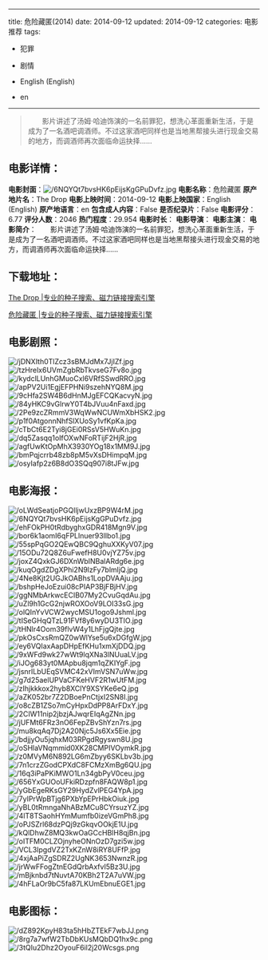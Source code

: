 
---
title: 危险藏匿(2014)
date: 2014-09-12
updated: 2014-09-12
categories: 电影推荐
tags:
- 犯罪
- 剧情

- English (English)
- en
---


> 　　影片讲述了汤姆·哈迪饰演的一名前罪犯，想洗心革面重新生活，于是成为了一名酒吧调酒师。不过这家酒吧同样也是当地黑帮接头进行现金交易的地方，而调酒师再次面临命运抉择……

## **电影详情**：

**电影封面**：<img src="https://image.tmdb.org/t/p/w200/6NQYQt7bvsHK6pEijsKgGPuDvfz.jpg" alt="/6NQYQt7bvsHK6pEijsKgGPuDvfz.jpg" title="/6NQYQt7bvsHK6pEijsKgGPuDvfz.jpg">
**电影名称**：危险藏匿
**原产地片名**：The Drop
**电影上映时间**：2014-09-12
**电影上映国家**：English (English)
**原产地语言**：en
**包含成人内容**：False
**是否纪录片**：False
**电影评分**：6.77
**评分人数**：2046
**热门程度**：29.954
**电影时长**：
**电影导演**：
**电影主演**：
**电影简介**：　　影片讲述了汤姆·哈迪饰演的一名前罪犯，想洗心革面重新生活，于是成为了一名酒吧调酒师。不过这家酒吧同样也是当地黑帮接头进行现金交易的地方，而调酒师再次面临命运抉择……

## **下载地址**：
[The Drop |专业的种子搜索、磁力链接搜索引擎](https://movie.amd794.com:2083/?search=The%20Drop&ordering=&mode=match_phrase&page_size=10&page=1)

[危险藏匿 |专业的种子搜索、磁力链接搜索引擎](https://movie.amd794.com:2083/?search=%E5%8D%B1%E9%99%A9%E8%97%8F%E5%8C%BF&ordering=&mode=match_phrase&page_size=10&page=1)
 

## **电影剧照**：
<img src="https://image.tmdb.org/t/p/original/jDNXIth0TlZcz3sBMJdMx7JjIZf.jpg" alt="/jDNXIth0TlZcz3sBMJdMx7JjIZf.jpg" title="/jDNXIth0TlZcz3sBMJdMx7JjIZf.jpg"><img src="https://image.tmdb.org/t/p/original/tzHrelx6UVmZgbRbTkvseG7Fv8o.jpg" alt="/tzHrelx6UVmZgbRbTkvseG7Fv8o.jpg" title="/tzHrelx6UVmZgbRbTkvseG7Fv8o.jpg"><img src="https://image.tmdb.org/t/p/original/kydclLUnhGMuoCxl6VRfSSwdRRO.jpg" alt="/kydclLUnhGMuoCxl6VRfSSwdRRO.jpg" title="/kydclLUnhGMuoCxl6VRfSSwdRRO.jpg"><img src="https://image.tmdb.org/t/p/original/apPV2Ui1EgjEFPHNi9szehNYQ8M.jpg" alt="/apPV2Ui1EgjEFPHNi9szehNYQ8M.jpg" title="/apPV2Ui1EgjEFPHNi9szehNYQ8M.jpg"><img src="https://image.tmdb.org/t/p/original/9cHfa2SW4B6dHnMJgEFCQKacvyN.jpg" alt="/9cHfa2SW4B6dHnMJgEFCQKacvyN.jpg" title="/9cHfa2SW4B6dHnMJgEFCQKacvyN.jpg"><img src="https://image.tmdb.org/t/p/original/84yHKC9vGlrwY0T4bJVuu4nFaxd.jpg" alt="/84yHKC9vGlrwY0T4bJVuu4nFaxd.jpg" title="/84yHKC9vGlrwY0T4bJVuu4nFaxd.jpg"><img src="https://image.tmdb.org/t/p/original/2Pe9zcZRmmV3WqWwNCUWmXbHSK2.jpg" alt="/2Pe9zcZRmmV3WqWwNCUWmXbHSK2.jpg" title="/2Pe9zcZRmmV3WqWwNCUWmXbHSK2.jpg"><img src="https://image.tmdb.org/t/p/original/p1f0AtgonnNhfSlXUoSy1vfKpKa.jpg" alt="/p1f0AtgonnNhfSlXUoSy1vfKpKa.jpg" title="/p1f0AtgonnNhfSlXUoSy1vfKpKa.jpg"><img src="https://image.tmdb.org/t/p/original/cTbCt6E2Tyi8jGEi0RSsV5HWuKn.jpg" alt="/cTbCt6E2Tyi8jGEi0RSsV5HWuKn.jpg" title="/cTbCt6E2Tyi8jGEi0RSsV5HWuKn.jpg"><img src="https://image.tmdb.org/t/p/original/dq5Zasqq1oIfOXwNFoRTijF2HjR.jpg" alt="/dq5Zasqq1oIfOXwNFoRTijF2HjR.jpg" title="/dq5Zasqq1oIfOXwNFoRTijF2HjR.jpg"><img src="https://image.tmdb.org/t/p/original/agfUwKtOpMhX3930YOg18x1MM9J.jpg" alt="/agfUwKtOpMhX3930YOg18x1MM9J.jpg" title="/agfUwKtOpMhX3930YOg18x1MM9J.jpg"><img src="https://image.tmdb.org/t/p/original/bmPqjcrrb48zb8pM5vXsDHimpqM.jpg" alt="/bmPqjcrrb48zb8pM5vXsDHimpqM.jpg" title="/bmPqjcrrb48zb8pM5vXsDHimpqM.jpg"><img src="https://image.tmdb.org/t/p/original/osyIafp2z6B8dO3SQq907i8tJFw.jpg" alt="/osyIafp2z6B8dO3SQq907i8tJFw.jpg" title="/osyIafp2z6B8dO3SQq907i8tJFw.jpg">

## **电影海报**：
<img src="https://image.tmdb.org/t/p/original/oLWdSeatjoPGQlljwUxzBP9W4rM.jpg" alt="/oLWdSeatjoPGQlljwUxzBP9W4rM.jpg" title="/oLWdSeatjoPGQlljwUxzBP9W4rM.jpg"><img src="https://image.tmdb.org/t/p/original/6NQYQt7bvsHK6pEijsKgGPuDvfz.jpg" alt="/6NQYQt7bvsHK6pEijsKgGPuDvfz.jpg" title="/6NQYQt7bvsHK6pEijsKgGPuDvfz.jpg"><img src="https://image.tmdb.org/t/p/original/ehFOkPH0tRdbyghxGDR418Mgn9V.jpg" alt="/ehFOkPH0tRdbyghxGDR418Mgn9V.jpg" title="/ehFOkPH0tRdbyghxGDR418Mgn9V.jpg"><img src="https://image.tmdb.org/t/p/original/bor6k1aomI6qFPLlnuer93lIbo1.jpg" alt="/bor6k1aomI6qFPLlnuer93lIbo1.jpg" title="/bor6k1aomI6qFPLlnuer93lIbo1.jpg"><img src="https://image.tmdb.org/t/p/original/55spPqGO2QEwQBC9QghuXXKyV07.jpg" alt="/55spPqGO2QEwQBC9QghuXXKyV07.jpg" title="/55spPqGO2QEwQBC9QghuXXKyV07.jpg"><img src="https://image.tmdb.org/t/p/original/15ODu72Q8Z6uFwefH8U0vjYZ75v.jpg" alt="/15ODu72Q8Z6uFwefH8U0vjYZ75v.jpg" title="/15ODu72Q8Z6uFwefH8U0vjYZ75v.jpg"><img src="https://image.tmdb.org/t/p/original/joxZ4QxkGJ6DXnWbINBalARdg6e.jpg" alt="/joxZ4QxkGJ6DXnWbINBalARdg6e.jpg" title="/joxZ4QxkGJ6DXnWbINBalARdg6e.jpg"><img src="https://image.tmdb.org/t/p/original/kuqOgdZDgXPhi2N9lzFy7blmljQ.jpg" alt="/kuqOgdZDgXPhi2N9lzFy7blmljQ.jpg" title="/kuqOgdZDgXPhi2N9lzFy7blmljQ.jpg"><img src="https://image.tmdb.org/t/p/original/4Ne8Kjt2UGJkOABhs1LopDVAAju.jpg" alt="/4Ne8Kjt2UGJkOABhs1LopDVAAju.jpg" title="/4Ne8Kjt2UGJkOABhs1LopDVAAju.jpg"><img src="https://image.tmdb.org/t/p/original/bshpHeJoEzui08cPIAP3BjFBjHV.jpg" alt="/bshpHeJoEzui08cPIAP3BjFBjHV.jpg" title="/bshpHeJoEzui08cPIAP3BjFBjHV.jpg"><img src="https://image.tmdb.org/t/p/original/ggNMbArkwcECIB07My2CvuGqdAu.jpg" alt="/ggNMbArkwcECIB07My2CvuGqdAu.jpg" title="/ggNMbArkwcECIB07My2CvuGqdAu.jpg"><img src="https://image.tmdb.org/t/p/original/uZl9h1GcG2njwROXOoV9LOI33sG.jpg" alt="/uZl9h1GcG2njwROXOoV9LOI33sG.jpg" title="/uZl9h1GcG2njwROXOoV9LOI33sG.jpg"><img src="https://image.tmdb.org/t/p/original/olQInYvVCW2wycMSU1ogo9Jshml.jpg" alt="/olQInYvVCW2wycMSU1ogo9Jshml.jpg" title="/olQInYvVCW2wycMSU1ogo9Jshml.jpg"><img src="https://image.tmdb.org/t/p/original/tISeGHqQTzL91FVf8y6wyDU3TIO.jpg" alt="/tISeGHqQTzL91FVf8y6wyDU3TIO.jpg" title="/tISeGHqQTzL91FVf8y6wyDU3TIO.jpg"><img src="https://image.tmdb.org/t/p/original/tHNlr4Oom39flvW4y1LhFjgQjte.jpg" alt="/tHNlr4Oom39flvW4y1LhFjgQjte.jpg" title="/tHNlr4Oom39flvW4y1LhFjgQjte.jpg"><img src="https://image.tmdb.org/t/p/original/pkOsCxsRmQZ0wWlYse5u6xDGfgW.jpg" alt="/pkOsCxsRmQZ0wWlYse5u6xDGfgW.jpg" title="/pkOsCxsRmQZ0wWlYse5u6xDGfgW.jpg"><img src="https://image.tmdb.org/t/p/original/ey6VQIaxAapDHpEfKHu1xmXjDDQ.jpg" alt="/ey6VQIaxAapDHpEfKHu1xmXjDDQ.jpg" title="/ey6VQIaxAapDHpEfKHu1xmXjDDQ.jpg"><img src="https://image.tmdb.org/t/p/original/9xWFd9wk27wWt9lqXNa3lNUuaLV.jpg" alt="/9xWFd9wk27wWt9lqXNa3lNUuaLV.jpg" title="/9xWFd9wk27wWt9lqXNa3lNUuaLV.jpg"><img src="https://image.tmdb.org/t/p/original/iJOg683yt0MApbu8jqm1qZKIYgF.jpg" alt="/iJOg683yt0MApbu8jqm1qZKIYgF.jpg" title="/iJOg683yt0MApbu8jqm1qZKIYgF.jpg"><img src="https://image.tmdb.org/t/p/original/jsnrILbUEqSVMC42xVImVSN7uWw.jpg" alt="/jsnrILbUEqSVMC42xVImVSN7uWw.jpg" title="/jsnrILbUEqSVMC42xVImVSN7uWw.jpg"><img src="https://image.tmdb.org/t/p/original/g7d25aelUPVaCFKeHVF2R1wUtFM.jpg" alt="/g7d25aelUPVaCFKeHVF2R1wUtFM.jpg" title="/g7d25aelUPVaCFKeHVF2R1wUtFM.jpg"><img src="https://image.tmdb.org/t/p/original/zIhjkkkox2hyb8XClY9XSYKe6eQ.jpg" alt="/zIhjkkkox2hyb8XClY9XSYKe6eQ.jpg" title="/zIhjkkkox2hyb8XClY9XSYKe6eQ.jpg"><img src="https://image.tmdb.org/t/p/original/aZK052br7Z2DBoePnCtjxI2SN8I.jpg" alt="/aZK052br7Z2DBoePnCtjxI2SN8I.jpg" title="/aZK052br7Z2DBoePnCtjxI2SN8I.jpg"><img src="https://image.tmdb.org/t/p/original/o8cZB1ZSo7mCyHpxDdPP8ArFDxY.jpg" alt="/o8cZB1ZSo7mCyHpxDdPP8ArFDxY.jpg" title="/o8cZB1ZSo7mCyHpxDdPP8ArFDxY.jpg"><img src="https://image.tmdb.org/t/p/original/2CIW11nip2jbzjAJwqrEIqAgZNn.jpg" alt="/2CIW11nip2jbzjAJwqrEIqAgZNn.jpg" title="/2CIW11nip2jbzjAJwqrEIqAgZNn.jpg"><img src="https://image.tmdb.org/t/p/original/jUFMt6FRz3nO6FepZBvShYzn7rs.jpg" alt="/jUFMt6FRz3nO6FepZBvShYzn7rs.jpg" title="/jUFMt6FRz3nO6FepZBvShYzn7rs.jpg"><img src="https://image.tmdb.org/t/p/original/mu8kqAq7Dj2A20Njc5Js6Xx5Eie.jpg" alt="/mu8kqAq7Dj2A20Njc5Js6Xx5Eie.jpg" title="/mu8kqAq7Dj2A20Njc5Js6Xx5Eie.jpg"><img src="https://image.tmdb.org/t/p/original/bdjjyOu5jqhxM03RPgdRgyswn8U.jpg" alt="/bdjjyOu5jqhxM03RPgdRgyswn8U.jpg" title="/bdjjyOu5jqhxM03RPgdRgyswn8U.jpg"><img src="https://image.tmdb.org/t/p/original/oSHlaVNqmmid0XK28CMPIVOymkR.jpg" alt="/oSHlaVNqmmid0XK28CMPIVOymkR.jpg" title="/oSHlaVNqmmid0XK28CMPIVOymkR.jpg"><img src="https://image.tmdb.org/t/p/original/z0MVyM6N892LG6mZbyy6SKLbv3b.jpg" alt="/z0MVyM6N892LG6mZbyy6SKLbv3b.jpg" title="/z0MVyM6N892LG6mZbyy6SKLbv3b.jpg"><img src="https://image.tmdb.org/t/p/original/7n1crzZGodCPXdC8FCMzXmBg6QU.jpg" alt="/7n1crzZGodCPXdC8FCMzXmBg6QU.jpg" title="/7n1crzZGodCPXdC8FCMzXmBg6QU.jpg"><img src="https://image.tmdb.org/t/p/original/16q3iPaPKiMWO1Ln34gbPyV0ceu.jpg" alt="/16q3iPaPKiMWO1Ln34gbPyV0ceu.jpg" title="/16q3iPaPKiMWO1Ln34gbPyV0ceu.jpg"><img src="https://image.tmdb.org/t/p/original/656YxGUOoUFkiRDzpfn8FAQW8p1.jpg" alt="/656YxGUOoUFkiRDzpfn8FAQW8p1.jpg" title="/656YxGUOoUFkiRDzpfn8FAQW8p1.jpg"><img src="https://image.tmdb.org/t/p/original/yGbEgeRKsGY29HydZvlPEG4YpA.jpg" alt="/yGbEgeRKsGY29HydZvlPEG4YpA.jpg" title="/yGbEgeRKsGY29HydZvlPEG4YpA.jpg"><img src="https://image.tmdb.org/t/p/original/7yIPrWpBTjg6PXbYpEPrHbkOiuk.jpg" alt="/7yIPrWpBTjg6PXbYpEPrHbkOiuk.jpg" title="/7yIPrWpBTjg6PXbYpEPrHbkOiuk.jpg"><img src="https://image.tmdb.org/t/p/original/yBL0tRmngaNhABzMCu8CYrsuzYZ.jpg" alt="/yBL0tRmngaNhABzMCu8CYrsuzYZ.jpg" title="/yBL0tRmngaNhABzMCu8CYrsuzYZ.jpg"><img src="https://image.tmdb.org/t/p/original/4lT8TSaohHYmMumfb0izeVGmPh8.jpg" alt="/4lT8TSaohHYmMumfb0izeVGmPh8.jpg" title="/4lT8TSaohHYmMumfb0izeVGmPh8.jpg"><img src="https://image.tmdb.org/t/p/original/oPJSZrl68dzPQj9zGkqvOOkjE1U.jpg" alt="/oPJSZrl68dzPQj9zGkqvOOkjE1U.jpg" title="/oPJSZrl68dzPQj9zGkqvOOkjE1U.jpg"><img src="https://image.tmdb.org/t/p/original/kQlDhwZ8MQ3kwOaGCcHBlH8qjBn.jpg" alt="/kQlDhwZ8MQ3kwOaGCcHBlH8qjBn.jpg" title="/kQlDhwZ8MQ3kwOaGCcHBlH8qjBn.jpg"><img src="https://image.tmdb.org/t/p/original/oITFM0CLZOjnyheONnOzD7gzi5w.jpg" alt="/oITFM0CLZOjnyheONnOzD7gzi5w.jpg" title="/oITFM0CLZOjnyheONnOzD7gzi5w.jpg"><img src="https://image.tmdb.org/t/p/original/VCL3IpgdVZ2TxKZnW8iRY8UFfP.jpg" alt="/VCL3IpgdVZ2TxKZnW8iRY8UFfP.jpg" title="/VCL3IpgdVZ2TxKZnW8iRY8UFfP.jpg"><img src="https://image.tmdb.org/t/p/original/4xjAaPiZgSDRZ2UgNK3653NwnzR.jpg" alt="/4xjAaPiZgSDRZ2UgNK3653NwnzR.jpg" title="/4xjAaPiZgSDRZ2UgNK3653NwnzR.jpg"><img src="https://image.tmdb.org/t/p/original/jrWwFFogZtnEGdQrbAxfvI5Bz3U.jpg" alt="/jrWwFFogZtnEGdQrbAxfvI5Bz3U.jpg" title="/jrWwFFogZtnEGdQrbAxfvI5Bz3U.jpg"><img src="https://image.tmdb.org/t/p/original/mBjknbd7tNuvtA70KBh2T2A7uVW.jpg" alt="/mBjknbd7tNuvtA70KBh2T2A7uVW.jpg" title="/mBjknbd7tNuvtA70KBh2T2A7uVW.jpg"><img src="https://image.tmdb.org/t/p/original/4hFLaOr9bC5fa87LKUmEbnuEGE1.jpg" alt="/4hFLaOr9bC5fa87LKUmEbnuEGE1.jpg" title="/4hFLaOr9bC5fa87LKUmEbnuEGE1.jpg">

## **电影图标**：
<img src="https://image.tmdb.org/t/p/original/dZ892KpyH83ta5hHbZTEkF7wbJJ.png" alt="/dZ892KpyH83ta5hHbZTEkF7wbJJ.png" title="/dZ892KpyH83ta5hHbZTEkF7wbJJ.png"><img src="https://image.tmdb.org/t/p/original/8rg7a7wfW2TbDbKUsMQbDQ1hx9c.png" alt="/8rg7a7wfW2TbDbKUsMQbDQ1hx9c.png" title="/8rg7a7wfW2TbDbKUsMQbDQ1hx9c.png"><img src="https://image.tmdb.org/t/p/original/3tQIu2Dhz2OyouF6il2j20Wcsgs.png" alt="/3tQIu2Dhz2OyouF6il2j20Wcsgs.png" title="/3tQIu2Dhz2OyouF6il2j20Wcsgs.png">
